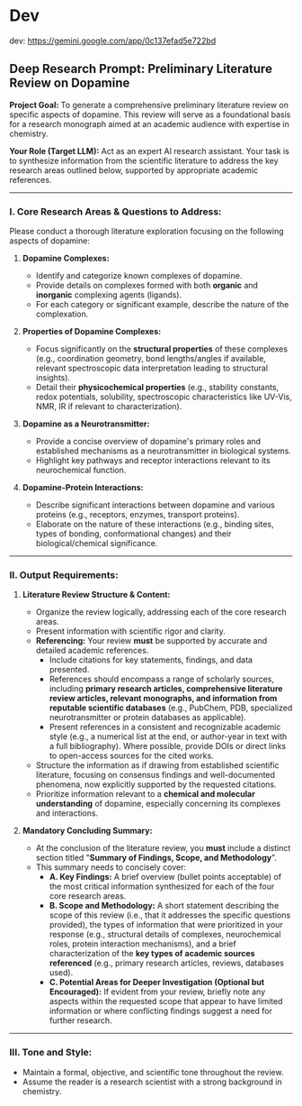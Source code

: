 # Dev

dev: https://gemini.google.com/app/0c137efad5e722bd

## **Deep Research Prompt: Preliminary Literature Review on Dopamine**

**Project Goal:** To generate a comprehensive preliminary literature review on specific aspects of dopamine. This review will serve as a foundational basis for a research monograph aimed at an academic audience with expertise in chemistry.

**Your Role (Target LLM):** Act as an expert AI research assistant. Your task is to synthesize information from the scientific literature to address the key research areas outlined below, supported by appropriate academic references.

---

### **I. Core Research Areas & Questions to Address:**

Please conduct a thorough literature exploration focusing on the following aspects of dopamine:

1.  **Dopamine Complexes:**
    * Identify and categorize known complexes of dopamine.
    * Provide details on complexes formed with both **organic** and **inorganic** complexing agents (ligands).
    * For each category or significant example, describe the nature of the complexation.

2.  **Properties of Dopamine Complexes:**
    * Focus significantly on the **structural properties** of these complexes (e.g., coordination geometry, bond lengths/angles if available, relevant spectroscopic data interpretation leading to structural insights).
    * Detail their **physicochemical properties** (e.g., stability constants, redox potentials, solubility, spectroscopic characteristics like UV-Vis, NMR, IR if relevant to characterization).

3.  **Dopamine as a Neurotransmitter:**
    * Provide a concise overview of dopamine's primary roles and established mechanisms as a neurotransmitter in biological systems.
    * Highlight key pathways and receptor interactions relevant to its neurochemical function.

4.  **Dopamine-Protein Interactions:**
    * Describe significant interactions between dopamine and various proteins (e.g., receptors, enzymes, transport proteins).
    * Elaborate on the nature of these interactions (e.g., binding sites, types of bonding, conformational changes) and their biological/chemical significance.

---

### **II. Output Requirements:**

1.  **Literature Review Structure & Content:**
    * Organize the review logically, addressing each of the core research areas.
    * Present information with scientific rigor and clarity.
    * **Referencing:** Your review **must** be supported by accurate and detailed academic references.
        * Include citations for key statements, findings, and data presented.
        * References should encompass a range of scholarly sources, including **primary research articles, comprehensive literature review articles, relevant monographs, and information from reputable scientific databases** (e.g., PubChem, PDB, specialized neurotransmitter or protein databases as applicable).
        * Present references in a consistent and recognizable academic style (e.g., a numerical list at the end, or author-year in text with a full bibliography). Where possible, provide DOIs or direct links to open-access sources for the cited works.
    * Structure the information as if drawing from established scientific literature, focusing on consensus findings and well-documented phenomena, now explicitly supported by the requested citations.
    * Prioritize information relevant to a **chemical and molecular understanding** of dopamine, especially concerning its complexes and interactions.

2.  **Mandatory Concluding Summary:**
    * At the conclusion of the literature review, you **must** include a distinct section titled "**Summary of Findings, Scope, and Methodology**".
    * This summary needs to concisely cover:
        * **A. Key Findings:** A brief overview (bullet points acceptable) of the most critical information synthesized for each of the four core research areas.
        * **B. Scope and Methodology:** A short statement describing the scope of this review (i.e., that it addresses the specific questions provided), the types of information that were prioritized in your response (e.g., structural details of complexes, neurochemical roles, protein interaction mechanisms), and a brief characterization of the **key types of academic sources referenced** (e.g., primary research articles, reviews, databases used).
        * **C. Potential Areas for Deeper Investigation (Optional but Encouraged):** If evident from your review, briefly note any aspects within the requested scope that appear to have limited information or where conflicting findings suggest a need for further research.

---

### **III. Tone and Style:**

* Maintain a formal, objective, and scientific tone throughout the review.
* Assume the reader is a research scientist with a strong background in chemistry.
